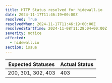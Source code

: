 ```yaml
---
title: HTTP Status resolved for hidewall.io
date: 2024-11-17T11:46:19+00:00Z
resolved: True
resolvedWhen: 2024-11-17T11:46:19+00:00Z
resolvedStartTime: 2024-11-08T11:28:04+00:00Z
severity: notice
affected:
  - hidewall.io
section: issue
---
```


| Expected Statuses | Actual Status  |
|-------------------|----------------|
| 200, 301, 302, 403 | 403 |
